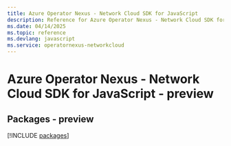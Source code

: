 ```yaml
---
title: Azure Operator Nexus - Network Cloud SDK for JavaScript
description: Reference for Azure Operator Nexus - Network Cloud SDK for JavaScript
ms.date: 04/14/2025
ms.topic: reference
ms.devlang: javascript
ms.service: operatornexus-networkcloud
---
```

# Azure Operator Nexus - Network Cloud SDK for JavaScript - preview
## Packages - preview
[!INCLUDE [packages](operator-nexus---network-cloud-index.md)]